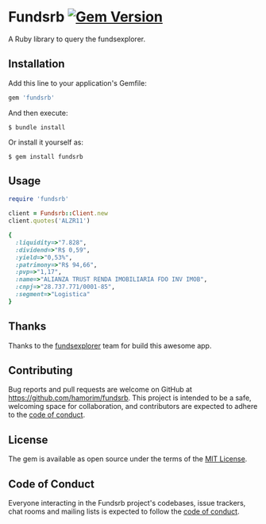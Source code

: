 # Fundsrb [![Gem Version](https://badge.fury.io/rb/fundsrb.svg)](https://badge.fury.io/rb/fundsrb)

A Ruby library to query the fundsexplorer.

## Installation

Add this line to your application's Gemfile:

```ruby
gem 'fundsrb'
```

And then execute:

    $ bundle install

Or install it yourself as:

    $ gem install fundsrb

## Usage

```ruby
require 'fundsrb'

client = Fundsrb::Client.new
client.quotes('ALZR11')

{
  :liquidity=>"7.828",
  :dividend=>"R$ 0,59",
  :yield=>"0,53%",
  :patrimony=>"R$ 94,66",
  :pvp=>"1,17",
  :name=>"ALIANZA TRUST RENDA IMOBILIARIA FDO INV IMOB",
  :cnpj=>"28.737.771/0001-85",
  :segment=>"Logistica"
}
```
## Thanks

Thanks to the [fundsexplorer](https://www.fundsexplorer.com.br) team for build this awesome app.

## Contributing

Bug reports and pull requests are welcome on GitHub at https://github.com/hamorim/fundsrb. This project is intended to be a safe, welcoming space for collaboration, and contributors are expected to adhere to the [code of conduct](https://github.com/hamorim/fundsrb/blob/master/CODE_OF_CONDUCT.md).


## License

The gem is available as open source under the terms of the [MIT License](https://opensource.org/licenses/MIT).

## Code of Conduct

Everyone interacting in the Fundsrb project's codebases, issue trackers, chat rooms and mailing lists is expected to follow the [code of conduct](https://github.com/hamorim/fundsrb/blob/master/CODE_OF_CONDUCT.md).
